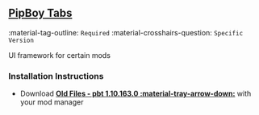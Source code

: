 ## [PipBoy Tabs](https://www.nexusmods.com/fallout4/mods/29568)
:material-tag-outline: `Required`
:material-crosshairs-question: `Specific Version`

UI framework for certain mods

### Installation Instructions
* Download **[Old Files - pbt 1.10.163.0 :material-tray-arrow-down:](hhttps://www.nexusmods.com/fallout4/mods/29568?tab=files&file_id=172069&nmm=1)** with your mod manager